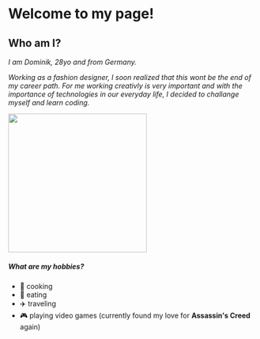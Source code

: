 # Welcome to my page!

## Who am I?

_I am Dominik, 28yo and from Germany._

_Working as a fashion designer, I soon realized that this wont be the end of my career path. For me working creativly is very important and with the importance of technologies in our everyday life, I decided to challange myself and learn coding._

<div>
  <a href="https://www.buymeacoffee.com/kevcui" target="_blank"><img src="https://media.giphy.com/media/v1.Y2lkPTc5MGI3NjExZ25saHM0dHhhZG9xMjBidGtwNTVrejZ0aTM4ZHZiMDlocmxrYjAxbSZlcD12MV9naWZzX3NlYXJjaCZjdD1n/3xz2Bw12fe9iyG06v6/giphy.gif" width="280" height="auto" /></a>
</div>

##### What are my hobbies?

- 🍳 cooking
- 🍰 eating
- ✈️ traveling
- 🎮 playing video games (currently found my love for **Assassin's Creed** again)
